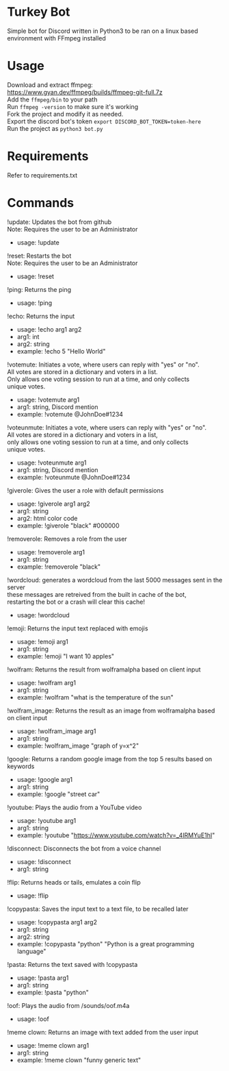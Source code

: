 # Turkey Bot
Simple bot for Discord written in Python3 to be ran on a linux based environment with FFmpeg installed  
# Usage
Download and extract ffmpeg: https://www.gyan.dev/ffmpeg/builds/ffmpeg-git-full.7z  
Add the `ffmpeg/bin` to your path  
Run `ffmpeg -version` to make sure it's working  
Fork the project and modify it as needed.  
Export the discord bot's token `export DISCORD_BOT_TOKEN=token-here`  
Run the project as ```python3 bot.py```  
# Requirements
Refer to requirements.txt
# Commands
!update: Updates the bot from github  
Note: Requires the user to be an Administrator  
- usage: !update  

!reset: Restarts the bot  
Note: Requires the user to be an Administrator  
- usage: !reset  

!ping: Returns the ping  
- usage: !ping  

!echo: Returns the input  
- usage: !echo arg1 arg2  
- arg1: int  
- arg2: string  
- example: !echo 5 "Hello World"  

!votemute: Initiates a vote, where users can reply with "yes" or "no".  
            All votes are stored in a dictionary and voters in a list.  
            Only allows one voting session to run at a time, and only collects  
            unique votes.  
- usage: !votemute arg1  
- arg1: string, Discord mention  
- example: !votemute @JohnDoe#1234  

!voteunmute: Initiates a vote, where users can reply with "yes" or "no".   
            All votes are stored in a dictionary and voters in a list,  
            only allows one voting session to run at a time, and only collects  
            unique votes.  
- usage: !voteunmute arg1  
- arg1: string, Discord mention  
- example: !voteunmute @JohnDoe#1234  

!giverole: Gives the user a role with default permissions  
- usage: !giverole arg1 arg2  
- arg1: string  
- arg2: html color code  
- example: !giverole "black" #000000  
  
!removerole: Removes a role from the user  
- usage: !removerole arg1  
- arg1: string  
- example: !removerole "black"  

!wordcloud: generates a wordcloud from the last 5000 messages sent in the server  
             these messages are retreived from the built in cache of the bot,  
             restarting the bot or a crash will clear this cache!  
- usage: !wordcloud  

!emoji: Returns the input text replaced with emojis  
- usage: !emoji arg1  
- arg1: string  
- example: !emoji "I want 10 apples"  

!wolfram: Returns the result from wolframalpha based on client input  
- usage: !wolfram arg1   
- arg1: string  
- example: !wolfram "what is the temperature of the sun"  

!wolfram_image: Returns the result as an image from wolframalpha based on client input  
- usage: !wolfram_image arg1   
- arg1: string  
- example: !wolfram_image "graph of y=x^2"  
  
!google: Returns a random google image from the top 5 results based on keywords  
- usage: !google arg1  
- arg1: string  
- example: !google "street car"  

!youtube: Plays the audio from a YouTube video  
- usage: !youtube arg1  
- arg1: string  
- example: !youtube "https://www.youtube.com/watch?v=_4IRMYuE1hI"  

!disconnect: Disconnects the bot from a voice channel  
- usage: !disconnect  
- arg1: string  

!flip: Returns heads or tails, emulates a coin flip  
- usage: !flip  

!copypasta: Saves the input text to a text file, to be recalled later  
- usage: !copypasta arg1 arg2  
- arg1: string  
- arg2: string  
- example: !copypasta "python" "Python is a great programming language"  

!pasta: Returns the text saved with !copypasta  
- usage: !pasta arg1  
- arg1: string  
- example: !pasta "python"  

!oof: Plays the audio from /sounds/oof.m4a   
- usage: !oof  

!meme clown: Returns an image with text added from the user input  
- usage: !meme clown arg1  
- arg1: string  
- example: !meme clown "funny generic text"  
